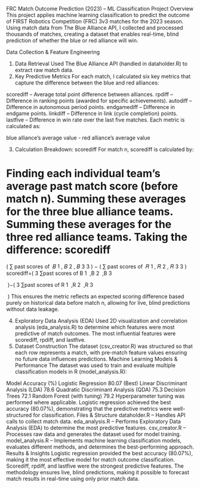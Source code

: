 FRC Match Outcome Prediction (2023) – ML Classification
Project Overview
This project applies machine learning classification to predict the outcome of FIRST Robotics Competition (FRC) 3v3 matches for the 2023 season. Using match data from The Blue Alliance API, I collected and processed thousands of matches, creating a dataset that enables real-time, blind prediction of whether the blue or red alliance will win.

Data Collection & Feature Engineering
1. Data Retrieval
Used The Blue Alliance API (handled in dataholder.R) to extract raw match data.
2. Key Predictive Metrics
For each match, I calculated six key metrics that capture the difference between the blue and red alliances:

scorediff – Average total point difference between alliances.
rpdiff – Difference in ranking points (awarded for specific achievements).
autodiff – Difference in autonomous period points.
endgamediff – Difference in endgame points.
linkdiff – Difference in link (cycle completion) points.
lastfive – Difference in win rate over the last five matches.
Each metric is calculated as:

blue alliance’s average value - red alliance’s average value

3. Calculation Breakdown: scorediff
For match n, scorediff is calculated by:

Finding each individual team’s average past match score (before match n).
Summing these averages for the three blue alliance teams.
Summing these averages for the three red alliance teams.
Taking the difference:
scorediff
=
(
∑
past scores of 
𝐵
1
,
𝐵
2
,
𝐵
3
3
)
−
(
∑
past scores of 
𝑅
1
,
𝑅
2
,
𝑅
3
3
)
scorediff=( 
3
∑past scores of B 
1
​
 ,B 
2
​
 ,B 
3
​
 
​
 )−( 
3
∑past scores of R 
1
​
 ,R 
2
​
 ,R 
3
​
 
​
 )
This ensures the metric reflects an expected scoring difference based purely on historical data before match n, allowing for live, blind predictions without data leakage.

4. Exploratory Data Analysis (EDA)
Used 2D visualization and correlation analysis (eda_analysis.R) to determine which features were most predictive of match outcomes.
The most influential features were scorediff, rpdiff, and lastfive.
5. Dataset Construction
The dataset (csv_creator.R) was structured so that each row represents a match, with pre-match feature values ensuring no future data influences predictions.
Machine Learning Models & Performance
The dataset was used to train and evaluate multiple classification models in R (model_analysis.R):

Model	Accuracy (%)
Logistic Regression	80.07 (Best)
Linear Discriminant Analysis (LDA)	78.6
Quadratic Discriminant Analysis (QDA)	75.3
Decision Trees	72.1
Random Forest (with tuning)	79.2
Hyperparameter tuning was performed where applicable.
Logistic regression achieved the best accuracy (80.07%), demonstrating that the predictive metrics were well-structured for classification.
Files & Structure
dataholder.R – Handles API calls to collect match data.
eda_analysis.R – Performs Exploratory Data Analysis (EDA) to determine the most predictive features.
csv_creator.R – Processes raw data and generates the dataset used for model training.
model_analysis.R – Implements machine learning classification models, evaluates different methods, and determines the best-performing approach.
Results & Insights
Logistic regression provided the best accuracy (80.07%), making it the most effective model for match outcome classification.
Scorediff, rpdiff, and lastfive were the strongest predictive features.
The methodology ensures live, blind predictions, making it possible to forecast match results in real-time using only prior match data.
